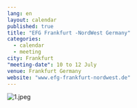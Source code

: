 ```yaml
---
lang: en
layout: calendar
published: true
title: "EFG Frankfurt -NordWest Germany"
categories: 
  - calendar
  - meeting
city: Frankfurt
"meeting-date": 10 to 12 July
venue: Frankfurt Germany
website: "www.efg-frankfurt-nordwest.de"
---
```




![1.jpeg]({{site.baseurl}}/assets/images/1.jpeg)
